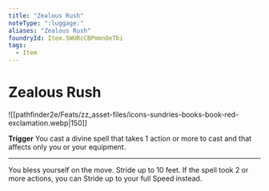 ```yaml
---
title: "Zealous Rush"
noteType: ":luggage:"
aliases: "Zealous Rush"
foundryId: Item.SWURcCBPmmnOeTbi
tags:
  - Item
---
```


# Zealous Rush
![[pathfinder2e/Feats/zz_asset-files/icons-sundries-books-book-red-exclamation.webp|150]]

**Trigger** You cast a divine spell that takes 1 action or more to cast and that affects only you or your equipment.

* * *

You bless yourself on the move. Stride up to 10 feet. If the spell took 2 or more actions, you can Stride up to your full Speed instead.
